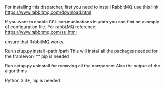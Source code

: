 For installing this dispatcher, first you need to install RabbitMQ.
use this link https://www.rabbitmq.com/download.html

If you want to enable SSL communications in /data you can find
an example of configuration file.
For rabbitMQ
reference: https://www.rabbitmq.com/ssl.html

ensure that RabbitMQ works.

Run setup.py install -path /path
    This will install all the packages needed for the framework
    ** pip is needed

Run setup.py uninstall for removing all the component
    Also the output of the algorithms


Python 3.3+, pip is needed
